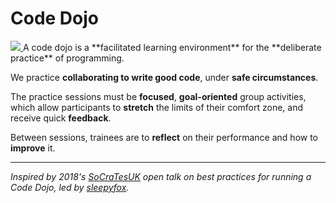 # Code Dojo
<a href="https://codeclimate.com/github/stevepetcu/code-dojo/maintainability">
  <img src="https://api.codeclimate.com/v1/badges/074a86924170499a3aad/maintainability" />
</a>
A code dojo is a **facilitated learning environment** for the **deliberate practice** of programming.

We practice **collaborating to write good code**, under **safe circumstances**. 

The practice sessions must be **focused**, **goal-oriented** group activities, which allow participants to **stretch** the limits of their comfort zone, and receive quick **feedback**.

Between sessions, trainees are to **reflect** on their performance and how to **improve** it.

<hr>

*Inspired by 2018's <a target="_blank" href="http://socratesuk.org/">SoCraTesUK</a> open talk on best practices for running a Code Dojo, led by <a target="_blank" href="https://github.com/sleepyfox/code-dojo-39">sleepyfox</a>.*


